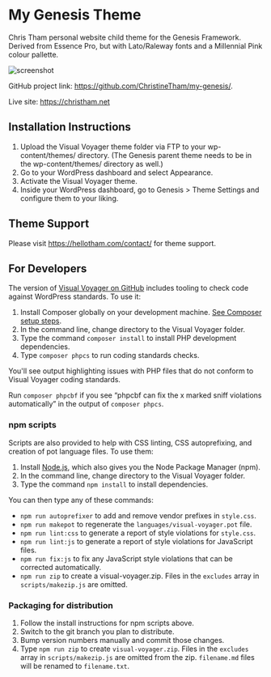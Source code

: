 # My Genesis Theme

Chris Tham personal website child theme for the Genesis Framework. Derived from Essence Pro, but with Lato/Raleway fonts and a Millennial Pink colour pallette.

![screenshot](https://github.com/hellotham/visual-voyager/raw/develop/screenshot.png)

GitHub project link: https://github.com/ChristineTham/my-genesis/.

Live site: https://christham.net

## Installation Instructions

1. Upload the Visual Voyager theme folder via FTP to your wp-content/themes/ directory. (The Genesis parent theme needs to be in the wp-content/themes/ directory as well.)
2. Go to your WordPress dashboard and select Appearance.
3. Activate the Visual Voyager theme.
4. Inside your WordPress dashboard, go to Genesis > Theme Settings and configure them to your liking.

## Theme Support

Please visit https://hellotham.com/contact/ for theme support.

## For Developers

The version of [Visual Voyager on GitHub](https://github.com/hellotham/visual-voyager/) includes tooling to check code against WordPress standards. To use it:

1. Install Composer globally on your development machine. [See Composer setup steps](https://getcomposer.org/doc/00-intro.md#downloading-the-composer-executable).
2. In the command line, change directory to the Visual Voyager folder.
3. Type the command `composer install` to install PHP development dependencies.
4. Type `composer phpcs` to run coding standards checks.

You'll see output highlighting issues with PHP files that do not conform to Visual Voyager coding standards.

Run `composer phpcbf` if you see “phpcbf can fix the x marked sniff violations automatically” in the output of `composer phpcs`.

### npm scripts

Scripts are also provided to help with CSS linting, CSS autoprefixing, and creation of pot language files. To use them:

1. Install [Node.js](https://nodejs.org/), which also gives you the Node Package Manager (npm).
2. In the command line, change directory to the Visual Voyager folder.
3. Type the command `npm install` to install dependencies.

You can then type any of these commands:

- `npm run autoprefixer` to add and remove vendor prefixes in `style.css`.
- `npm run makepot` to regenerate the `languages/visual-voyager.pot` file.
- `npm run lint:css` to generate a report of style violations for `style.css`.
- `npm run lint:js` to generate a report of style violations for JavaScript files.
- `npm run fix:js` to fix any JavaScript style violations that can be corrected automatically.
- `npm run zip` to create a visual-voyager.zip. Files in the `excludes` array in `scripts/makezip.js` are omitted.

### Packaging for distribution

1. Follow the install instructions for npm scripts above.
2. Switch to the git branch you plan to distribute.
3. Bump version numbers manually and commit those changes.
4. Type `npm run zip` to create `visual-voyager.zip`. Files in the `excludes` array in `scripts/makezip.js` are omitted from the zip. `filename.md` files will be renamed to `filename.txt`.
